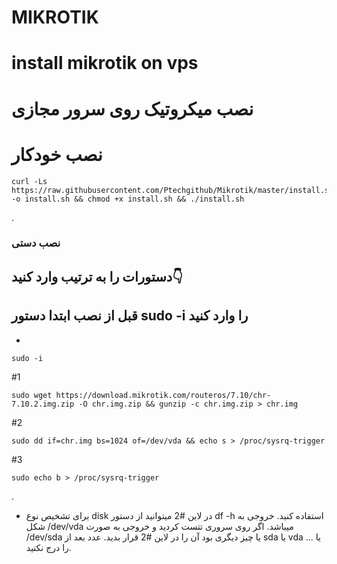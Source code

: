
# MIKROTIK

# install mikrotik on vps
# نصب میکروتیک روی سرور مجازی

# نصب خودکار

```
curl -Ls https://raw.githubusercontent.com/Ptechgithub/Mikrotik/master/install.sh -o install.sh && chmod +x install.sh && ./install.sh
```

.


### نصب دستی
## دستورات را به ترتیب وارد کنید👇

## قبل از نصب ابتدا دستور sudo -i را وارد کنید 

-
``
sudo -i
``

#1

```
sudo wget https://download.mikrotik.com/routeros/7.10/chr-7.10.2.img.zip -O chr.img.zip && gunzip -c chr.img.zip > chr.img
```


#2

```
sudo dd if=chr.img bs=1024 of=/dev/vda && echo s > /proc/sysrq-trigger
```

#3

```
sudo echo b > /proc/sysrq-trigger
```

.

- برای تشخیص نوع disk در لاین #2 میتوانید از دستور  df -h استفاده کنید. خروجی به شکل /dev/vda میباشد. اگر روی سروری تتست کردید و خروجی به صورت /dev/sda یا چیز دیگری بود آن را در لاین #2 قرار بدید. عدد بعد از sda یا vda یا ... را درج نکنید.
